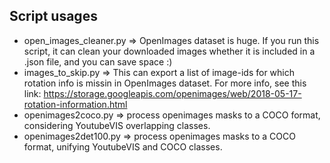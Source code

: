 ## Script usages

* open_images_cleaner.py => OpenImages dataset is huge. If you run this script, it can clean your downloaded images whether it is included in a .json file, and you can save space :)
* images_to_skip.py => This can export a list of image-ids for which rotation info is missin in OpenImages dataset. For more info, see this link: https://storage.googleapis.com/openimages/web/2018-05-17-rotation-information.html
* openimages2coco.py => process openimages masks to a COCO format, considering YoutubeVIS overlapping classes.
* openimages2det100.py => process openimages masks to a COCO format, unifying YoutubeVIS and COCO classes.
